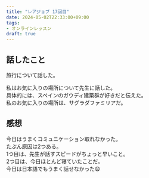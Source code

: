 ```yaml
---
title: "レアジョブ 17回目"
date: 2024-05-02T22:33:00+09:00
tags:
- オンラインレッスン
draft: true
---
```


## 話したこと

旅行について話した。

私はお気に入りの場所について先生に話した。  
具体的には、スペインのガウディ建築群が好きだと伝えた。  
私のお気に入りの場所は、サグラダファミリアだ。



## 感想


今日はうまくコミュニケーション取れなかった。  
たぶん原因は2つある。  
1つ目は、先生が話すスピードがちょっと早いこと。  
2つ目は、今日ほとんど寝ていたことだ。  
今日は日本語でもうまく話せなかった😩